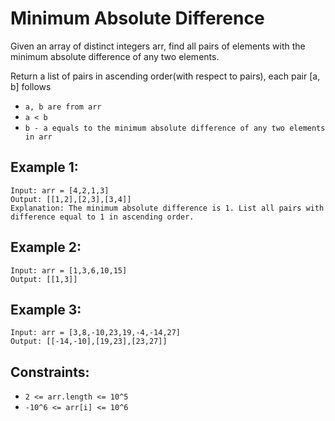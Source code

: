 # Minimum Absolute Difference

Given an array of distinct integers arr, find all pairs of elements with the minimum absolute difference of any two elements. 

Return a list of pairs in ascending order(with respect to pairs), each pair [a, b] follows

- `a, b are from arr`
- `a < b`
- `b - a equals to the minimum absolute difference of any two elements in arr`

## Example 1:
```
Input: arr = [4,2,1,3]
Output: [[1,2],[2,3],[3,4]]
Explanation: The minimum absolute difference is 1. List all pairs with difference equal to 1 in ascending order.
```

## Example 2:
```
Input: arr = [1,3,6,10,15]
Output: [[1,3]]
```

## Example 3:
```
Input: arr = [3,8,-10,23,19,-4,-14,27]
Output: [[-14,-10],[19,23],[23,27]]
```

## Constraints:

- `2 <= arr.length <= 10^5`
- `-10^6 <= arr[i] <= 10^6`
